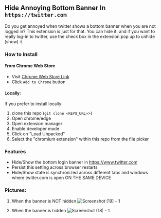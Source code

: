 ## Hide Annoying Bottom Banner In `https://twitter.com`

Do you get annoyed when twitter shows a bottom banner when you are not logged in?
This extension is just for that.
You can hide it, and if you want to really log-in to twitter, use the check box in the extension pop up to unhide (show) it.

### How to Install

#### From Chrome Web Store

- Visit [Chrome Web Store Link](https://chrome.google.com/webstore/detail/toggle-twitter-login-bann/knepanacipkghjjodojlhlapdcloaipj?hl=en&authuser=2)
- Click `Add to Chrome` button

#### Locally:  

If you prefer to install locally

1. clone this repo (`git clone <REPO_URL>`>)
2. Open chrome/edge
3. Open extension manager
4. Enable developer mode
5. Click on "Load Unpacked"
6. Select the "chromium extension" within this repo from the file picker

### Features

- Hide/Show the bottom login banner in https://www.twitter.com
- Persist this setting across browser restarts
- Hide/Show state is synchronized across different tabs and windows where twitter.com is open ON THE SAME DEVICE 

### Pictures:

1. When the banner is NOT hidden
![Screenshot (19) - 1](https://user-images.githubusercontent.com/15051871/209400766-0bb43c59-4f41-40bf-84c5-08538c7b65c3.png)

2. When the banner is hidden
![Screenshot (18) - 1](https://user-images.githubusercontent.com/15051871/209400584-46164c26-2764-4130-9761-dd731c353a03.png)
